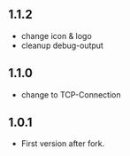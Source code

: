 ## 1.1.2
- change icon & logo
- cleanup debug-output
## 1.1.0
- change to TCP-Connection
## 1.0.1
- First version after fork.